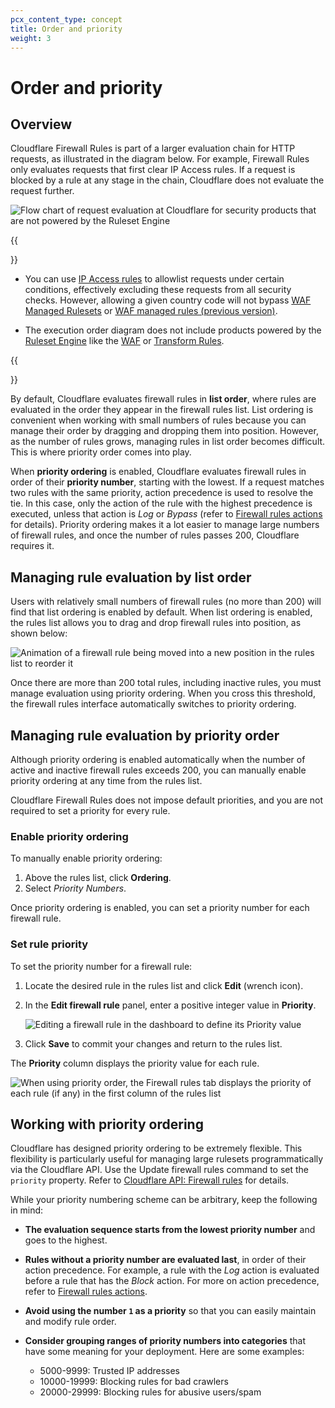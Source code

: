```yaml
---
pcx_content_type: concept
title: Order and priority
weight: 3
---
```


# Order and priority

## Overview

Cloudflare Firewall Rules is part of a larger evaluation chain for HTTP requests, as illustrated in the diagram below. For example, Firewall Rules only evaluates requests that first clear IP Access rules. If a request is blocked by a rule at any stage in the chain, Cloudflare does not evaluate the request further.

![Flow chart of request evaluation at Cloudflare for security products that are not powered by the Ruleset Engine](/firewall/static/firewall-rules-order-and-priority-1.png)

{{<Aside type="warning" header="Important">}}

- You can use [IP Access rules](/waf/tools/ip-access-rules/) to allowlist requests under certain conditions, effectively excluding these requests from all security checks. However, allowing a given country code will not bypass [WAF Managed Rulesets](/waf/managed-rulesets/) or [WAF managed rules (previous version)](https://support.cloudflare.com/hc/articles/200172016).

- The execution order diagram does not include products powered by the [Ruleset Engine](/ruleset-engine/) like the [WAF](/waf/) or [Transform Rules](/rules/transform/).

{{</Aside>}}

By default, Cloudflare evaluates firewall rules in **list order**, where rules are evaluated in the order they appear in the firewall rules list. List ordering is convenient when working with small numbers of rules because you can manage their order by dragging and dropping them into position. However, as the number of rules grows, managing rules in list order becomes difficult. This is where priority order comes into play.

When **priority ordering** is enabled, Cloudflare evaluates firewall rules in order of their **priority number**, starting with the lowest. If a request matches two rules with the same priority, action precedence is used to resolve the tie. In this case, only the action of the rule with the highest precedence is executed, unless that action is _Log_ or _Bypass_ (refer to [Firewall rules actions](/firewall/cf-firewall-rules/actions/#supported-actions) for details). Priority ordering makes it a lot easier to manage large numbers of firewall rules, and once the number of rules passes 200, Cloudflare requires it.

## Managing rule evaluation by list order

Users with relatively small numbers of firewall rules (no more than 200) will find that list ordering is enabled by default. When list ordering is enabled, the rules list allows you to drag and drop firewall rules into position, as shown below:

![Animation of a firewall rule being moved into a new position in the rules list to reorder it](/firewall/static/firewall-rules-order-and-priority-2.gif)

Once there are more than 200 total rules, including inactive rules, you must manage evaluation using priority ordering. When you cross this threshold, the firewall rules interface automatically switches to priority ordering.

## Managing rule evaluation by priority order

Although priority ordering is enabled automatically when the number of active and inactive firewall rules exceeds 200, you can manually enable priority ordering at any time from the rules list.

Cloudflare Firewall Rules does not impose default priorities, and you are not required to set a priority for every rule.

### Enable priority ordering

To manually enable priority ordering:

1. Above the rules list, click **Ordering**.
2. Select _Priority Numbers_.

Once priority ordering is enabled, you can set a priority number for each firewall rule.

### Set rule priority

To set the priority number for a firewall rule:

1. Locate the desired rule in the rules list and click **Edit** (wrench icon).

2. In the **Edit firewall rule** panel, enter a positive integer value in **Priority**.

   ![Editing a firewall rule in the dashboard to define its Priority value](/firewall/static/firewall-rules-order-and-priority-4.png)

3. Click **Save** to commit your changes and return to the rules list.

The **Priority** column displays the priority value for each rule.

![When using priority order, the Firewall rules tab displays the priority of each rule (if any) in the first column of the rules list](/firewall/static/firewall-rules-order-and-priority-5.png)

## Working with priority ordering

Cloudflare has designed priority ordering to be extremely flexible. This flexibility is particularly useful for managing large rulesets programmatically via the Cloudflare API. Use the Update firewall rules command to set the `priority` property. Refer to [Cloudflare API: Firewall rules](https://api.cloudflare.com/#firewall-rules-properties) for details.

While your priority numbering scheme can be arbitrary, keep the following in mind:

- **The evaluation sequence starts from the lowest priority number** and goes to the highest.
- **Rules without a priority number are evaluated last**, in order of their action precedence. For example, a rule with the _Log_ action is evaluated before a rule that has the _Block_ action. For more on action precedence, refer to [Firewall rules actions](/firewall/cf-firewall-rules/actions/).
- **Avoid using the number `1` as a priority** so that you can easily maintain and modify rule order.
- **Consider grouping ranges of priority numbers into categories** that have some meaning for your deployment. Here are some examples:

  - 5000-9999: Trusted IP addresses
  - 10000-19999: Blocking rules for bad crawlers
  - 20000-29999: Blocking rules for abusive users/spam
